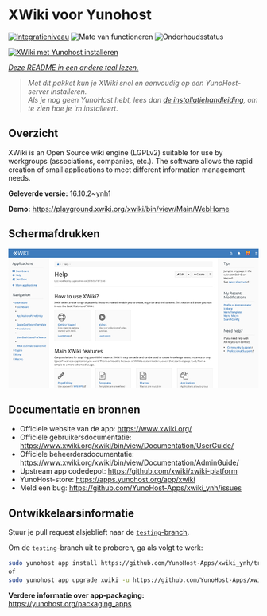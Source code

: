 <!--
NB: Deze README is automatisch gegenereerd door <https://github.com/YunoHost/apps/tree/master/tools/readme_generator>
Hij mag NIET handmatig aangepast worden.
-->

# XWiki voor Yunohost

[![Integratieniveau](https://apps.yunohost.org/badge/integration/xwiki)](https://ci-apps.yunohost.org/ci/apps/xwiki/)
![Mate van functioneren](https://apps.yunohost.org/badge/state/xwiki)
![Onderhoudsstatus](https://apps.yunohost.org/badge/maintained/xwiki)

[![XWiki met Yunohost installeren](https://install-app.yunohost.org/install-with-yunohost.svg)](https://install-app.yunohost.org/?app=xwiki)

*[Deze README in een andere taal lezen.](./ALL_README.md)*

> *Met dit pakket kun je XWiki snel en eenvoudig op een YunoHost-server installeren.*  
> *Als je nog geen YunoHost hebt, lees dan [de installatiehandleiding](https://yunohost.org/install), om te zien hoe je 'm installeert.*

## Overzicht

XWiki is an Open Source wiki engine (LGPLv2) suitable for use by workgroups (associations, companies, etc.). The software allows the rapid creation of small applications to meet different information management needs.

**Geleverde versie:** 16.10.2~ynh1

**Demo:** <https://playground.xwiki.org/xwiki/bin/view/Main/WebHome>

## Schermafdrukken

![Schermafdrukken van XWiki](./doc/screenshots/XWiki-standard-help.jpg)

## Documentatie en bronnen

- Officiele website van de app: <https://www.xwiki.org/>
- Officiele gebruikersdocumentatie: <https://www.xwiki.org/xwiki/bin/view/Documentation/UserGuide/>
- Officiele beheerdersdocumentatie: <https://www.xwiki.org/xwiki/bin/view/Documentation/AdminGuide/>
- Upstream app codedepot: <https://github.com/xwiki/xwiki-platform>
- YunoHost-store: <https://apps.yunohost.org/app/xwiki>
- Meld een bug: <https://github.com/YunoHost-Apps/xwiki_ynh/issues>

## Ontwikkelaarsinformatie

Stuur je pull request alsjeblieft naar de [`testing`-branch](https://github.com/YunoHost-Apps/xwiki_ynh/tree/testing).

Om de `testing`-branch uit te proberen, ga als volgt te werk:

```bash
sudo yunohost app install https://github.com/YunoHost-Apps/xwiki_ynh/tree/testing --debug
of
sudo yunohost app upgrade xwiki -u https://github.com/YunoHost-Apps/xwiki_ynh/tree/testing --debug
```

**Verdere informatie over app-packaging:** <https://yunohost.org/packaging_apps>
